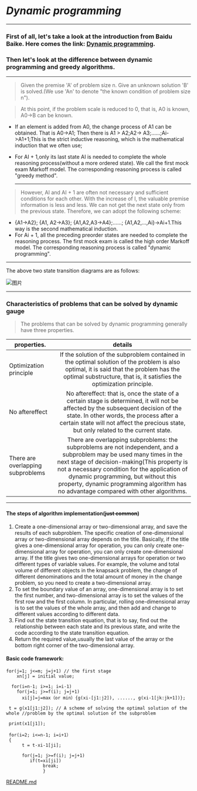 # ***Dynamic programming***

************

### First of all, let's take a look at the introduction from Baidu Baike. Here comes the link: [Dynamic programming](https://baike.baidu.com/item/%E5%8A%A8%E6%80%81%E8%A7%84%E5%88%92/529408?fr=aladdin).

### Then let's look at the difference between dynamic programming and greedy algorithms.

---------

> Given the premise 'A' of  problem size n. Give an unknown solution 'B' is solved.(We use 'An' to denote "the known condition of problem size n").

> At this point, if the problem scale is reduced to 0, that is, A0 is known, A0->B can be known.

- If an element is added from A0, the change process of A1 can be obtained. That is A0->A1; Then there is A1 > A2;A2-> A3;……;Ai->A1+1;This is the strict inductive reasoning, which is the mathematical induction that we often use;

- For AI + 1,only its last state AI is needed to complete the whole reasoning process(without a more ordered state). We call the first mock exam Markoff model. The corresponding reasoning process is called "greedy method".

  ******************

> However, AI and AI + 1 are often not necessary and sufficient conditions for each other. With the increase of I, the valuable premise information is less and less. We can not get the next state only from the previous state. Therefore, we can adopt the following scheme:

- {A1->A2}; {A1, A2->A3}; {A1,A2,A3->A4};……; {A1,A2,...,Ai}->Ai+1.This way is the second mathematical induction.
- For Ai + 1, all the preceding preorder states are needed to complete the reasoning process. The first mock exam is called the high order Markoff model. The corresponding reasoning process is called "dynamic programming".

--------------------------

The above two state transition diagrams are as follows:

![图片](https://images2015.cnblogs.com/blog/731104/201604/731104-20160409090651359-667895634.jpg)

---------------------

### Characteristics of problems that can be solved by dynamic gauge

> The problems that can be solved by dynamic programming generally have three properties.



| properties.                       |                           details                            |
| --------------------------------- | :----------------------------------------------------------: |
| Optimization principle            | If the solution of the subproblem contained in the optimal solution of the problem is also optimal, it is said that the problem has the optimal substructure, that is, it satisfies the optimization principle. |
| No aftereffect                    | No aftereffect: that is, once the state of a certain stage is determined, it will not be affected by the subsequent decision of the state. In other words, the process after a certain state will not affect the precious state, but only related to the current state. |
| There are overlapping subproblems | There are overlapping subproblems: the subproblems are not independent, and a subproblem may be used many times in the next stage of decision-making(This property is not a necessary condition for the application of dynamic programming, but without this property, dynamic programming algorithm has no advantage compared with other algorithms. |

------------------------

#### The steps of algorithm implementation(~~just common~~)

1. Create a one-dimensional array or two-dimensional array, and save the results of each subproblem. The specific creation of one-dimensional array or two-dimensional array depends on the title. Basically, if the title gives a one-dimensional array for operation, you can only create one-dimensional array for operation, you can only create one-dimensional array. If the title gives two one-dimensional arrays for operation or two different types of variable values. For example, the volume and total volume of different objects in the knapsack problem, the change of different denominations and the total amount of money in the change problem, so you need to create a two-dimensional array.
2. To set the boundary value of an array, one-dimensional array is to set the first number, and two-dimensional array is to set the values of the first row and the first column. In particular, rolling one-dimensional array is to set the values of the whole array, and then add and change to different values according to different data.
3. Find out the state transition equation, that is to say, find out the relationship between each state and its previous state, and write the code according to the state transition equation.
4. Return the required value,usually the last value of the array or the bottom right corner of the two-dimensional array.

#### Basic code framework:

```
for(j=1; j<=m; j=j+1) // the first stage
    xn[j] = initial value;
 
  for(i=n-1; i>=1; i=i-1)
    for(j=1; j>=f(i); j=j+1)
      xi[j]=j=max（or min）{g(xi-[j1:j2]), ......, g(xi-1[jk:jk+1])};
 
 t = g(x1[j1:j2]); // A scheme of solving the optimal solution of the whole //problem by the optimal solution of the subproblem
 
 print(x1[j1]);
 
 for(i=2; i<=n-1; i=i+1）
 {  
      t = t-xi-1[ji];
 
      for(j=1; j>=f(i); j=j+1)
         if(t=xi[ji])
              break;
              }
```









[README.md](/READEME.md)

